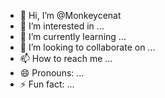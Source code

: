 - 👋 Hi, I’m @Monkeycenat
- 👀 I’m interested in ...
- 🌱 I’m currently learning ...
- 💞️ I’m looking to collaborate on ...
- 📫 How to reach me ...
- 😄 Pronouns: ...
- ⚡ Fun fact: ...

<!---
Monkeycenat/Monkeycenat is a ✨ special ✨ repository because its `README.md` (this file) appears on your GitHub profile.
You can click the Preview link to take a look at your changes.
--->

